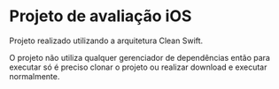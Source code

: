 # Projeto de avaliação iOS

Projeto realizado utilizando a arquitetura Clean Swift. 

O projeto não utiliza qualquer gerenciador de dependências então para executar só é preciso clonar o projeto ou realizar download e executar normalmente.
